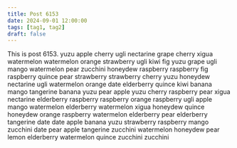 ```yaml
---
title: Post 6153
date: 2024-09-01 12:00:00
tags: [tag1, tag2]
draft: false
---
```

This is post 6153.
yuzu
apple
cherry
ugli
nectarine
grape
cherry
xigua
watermelon
watermelon
orange
strawberry
ugli
kiwi
fig
yuzu
grape
ugli
mango
watermelon
pear
zucchini
honeydew
raspberry
raspberry
fig
raspberry
quince
pear
strawberry
strawberry
cherry
yuzu
honeydew
nectarine
ugli
watermelon
orange
date
elderberry
quince
kiwi
banana
mango
tangerine
banana
yuzu
pear
apple
yuzu
cherry
raspberry
pear
xigua
nectarine
elderberry
raspberry
raspberry
orange
raspberry
ugli
apple
mango
watermelon
elderberry
watermelon
xigua
honeydew
quince
honeydew
orange
raspberry
watermelon
elderberry
pear
elderberry
tangerine
date
date
apple
banana
yuzu
strawberry
raspberry
mango
zucchini
date
pear
apple
tangerine
zucchini
watermelon
honeydew
pear
lemon
elderberry
watermelon
quince
zucchini
zucchini

